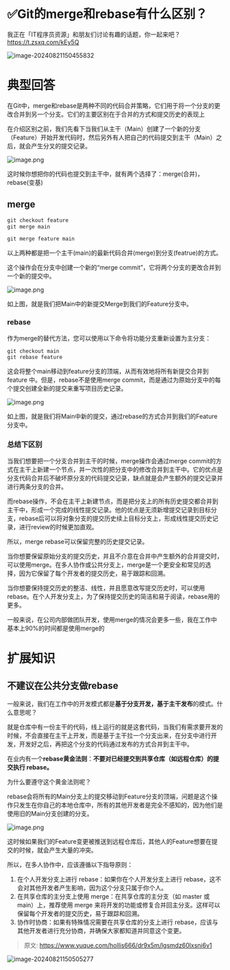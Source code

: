# ✅Git的merge和rebase有什么区别？

我正在「IT程序员资源」和朋友们讨论有趣的话题，你⼀起来吧？
https://t.zsxq.com/kEy5Q

![image-20240821150455832](✅Git的merge和rebase有什么区别？.assets/image-20240821150455832.png)


# 典型回答

在Git中，merge和rebase是两种不同的代码合并策略，它们用于将一个分支的更改合并到另一个分支。它们的主要区别在于合并的方式和提交历史的表现上

在介绍区别之前，我们先看下当我们从主干（Main）创建了一个新的分支（Feature）开始开发代码时，然后另外有人把自己的代码提交到主干（Main）之后，就会产生分叉的提交记录。

![image.png](./img/1n1IFiKtA-k3nFfM/1690091469933-03059138-036f-46fa-9153-3bcdf8438ecd-417008.png)

这时候你想把你的代码也提交到主干中，就有两个选择了：merge(合并)，rebase(变基)


## merge

```java
git checkout feature
git merge main
```

```java
git merge feature main
```

以上两种都是把一个主干(main)的最新代码合并(merge)到分支(featrue)的方式。

这个操作会在分支中创建一个新的“merge commit”，它将两个分支的更改合并到一个新的提交中。

![image.png](./img/1n1IFiKtA-k3nFfM/1690094246537-d6fd3d83-56eb-4a53-bcca-c7bfdbf0feb4-727049.png)

如上图，就是我们把Main中的新提交Merge到我们的Feature分支中。


### rebase

作为merge的替代方法，您可以使用以下命令将功能分支重新设置为主分支：

```java
git checkout main
git rebase feature
```

这会将整个main移动到feature分支的顶端，从而有效地将所有新提交合并到 feature 中。但是，rebase不是使用merge commit，而是通过为原始分支中的每个提交创建全新的提交来重写项目历史记录。

![image.png](./img/1n1IFiKtA-k3nFfM/1690094295032-5e35a6bb-f42f-4deb-aa15-f41f90f43a02-421795.png)

如上图，就是我们将Main中新的提交，通过rebase的方式合并到我们的Feature分支中。


### 总结下区别

当我们想要把一个分支合并到主干的时候，merge操作会通过merge commit的方式在主干上新建一个节点，并一次性的把分支中的修改合并到主干中。它的优点是分支代码合并后不破坏原分支的代码提交记录，缺点就是会产生额外的提交记录并进行两条分支的合并。

而rebase操作，不会在主干上新建节点，而是把分支上的所有历史提交都合并到主干中，形成一个完成的线性提交记录。他的优点是无须新增提交记录到目标分支，rebase后可以将对象分支的提交历史续上目标分支上，形成线性提交历史记录，进行review的时候更加直观。

所以，merge rebase可以保留完整的历史提交记录。

当你想要保留原始分支的提交历史，并且不介意在合并中产生额外的合并提交时，可以使用merge。在多人协作或公共分支上，merge是一个更安全和常见的选择，因为它保留了每个开发者的提交历史，易于跟踪和回溯。

当你想要保持提交历史的整洁、线性，并且愿意改写提交历史时，可以使用rebase。在个人开发分支上，为了保持提交历史的简洁和易于阅读，rebase用的更多。

一般来说，在公司内部做团队开发，使用merge的情况会更多一些，我在工作中基本上90%的时间都是使用merge的


# 扩展知识


## 不建议在公共分支做rebase

一般来说，我们在工作中的开发模式都是**基于分支开发，基于主干发布**的模式。什么意思呢？

就是仓库中有一份主干的代码，线上运行的就是这套代码，当我们有需求要开发的时候，不会直接在主干上开发，而是基于主干拉一个分支出来，在分支中进行开发，开发好之后，再把这个分支的代码通过发布的方式合并到主干中。

在业内有一个**rebase黄金法则**：**不要对已经提交到共享仓库（如远程仓库）的提交执行 rebase。**

为什么要遵守这个黄金法则呢？

rebase会将所有的Main分支上的提交移动到Feature分支的顶端，问题是这个操作只发生在你自己的本地仓库中，所有的其他开发者是完全不感知的，因为他们是使用旧的Main分支创建的分支。

![image.png](./img/1n1IFiKtA-k3nFfM/1690094700194-c03c80ba-cd08-4786-ae4f-64f68a61e14a-657046.png)

这时候如果我们的Feature变更被推送到远程仓库后，其他人的Feature想要在提交的时候，就会产生大量的冲突。

所以，在多人协作中，应该遵循以下指导原则：

1. 在个人开发分支上进行 rebase：如果你在个人开发分支上进行 rebase，这不会对其他开发者产生影响，因为这个分支只属于你个人。
2. 在共享仓库的主分支上使用 merge：在共享仓库的主分支（如 master 或 main）上，推荐使用 merge 来将开发的功能或修复合并回主分支。这样可以保留每个开发者的提交历史，易于跟踪和回溯。
3. 协作时协商：如果有特殊情况需要在共享仓库的分支上进行 rebase，应该与其他开发者进行充分协商，并确保大家都知道并同意这个变更。


> 原文: <https://www.yuque.com/hollis666/dr9x5m/lgsmdz60lxsni6v1>

![image-20240821150505277](✅Git的merge和rebase有什么区别？.assets/image-20240821150505277.png)